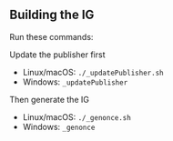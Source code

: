 ## Building the IG

Run these commands:

Update the publisher first

- Linux/macOS: `./_updatePublisher.sh`
- Windows: `_updatePublisher`

Then generate the IG

- Linux/macOS: `./_genonce.sh`
- Windows: `_genonce`
